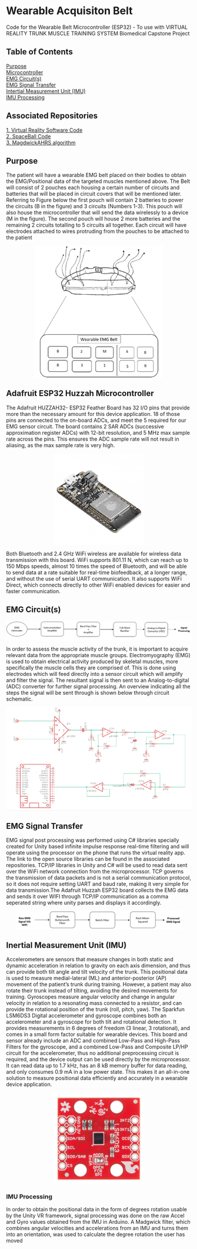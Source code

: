 # Wearable Acquisiton Belt
Code for the Wearable Belt Microcontroller (ESP32) - To use with VIRTUAL REALITY TRUNK MUSCLE TRAINING SYSTEM Biomedical Capstone Project

## Table of Contents
[Purpose](#purpose)
<a name="purpose"/> <br/>
[Microcontroller](#adafruit-esp32-huzzah-microcontroller)
<a name="adafruit-esp32-huzzah-microcontroller"/> <br/>
[EMG Circuit(s)](#emg-circuits)
<a name="emg-circuits"/> <br/>
[EMG Signal Transfer](#emg-signal-transfer)
<a name="emg-signal-transfer"/> <br/>
[Intertial Measurement Unit (IMU)](#inertial-measurement-unit-imu)
<a name="inertial-measurement-unit-imu"/> <br/>
[IMU Processing](#imu-processing)
<a name="imu-processing"/> <br/>


## Associated Repositories
[1. Virtual Reality Software Code](https://github.com/GxRay/Trunk-Rehabilitation-VR-Training-Simulator-/tree/testEnv) <br/>
[2. SpaceBall Code](https://github.com/bharath1000/VR_Simulator-Spaceball)<br/>
[3. MagdwickAHRS algorithm](https://github.com/arduino-libraries/MadgwickAHRS)<br/>

## Purpose
The patient will have a wearable EMG belt placed on their bodies to obtain the EMG/Positional data of the targeted muscles mentioned above. The Belt will consist of 2 pouches each housing a certain number of circuits and batteries that will be placed in circuit covers that will be mentioned later. Referring to Figure below the first pouch will contain 2 batteries to power the circuits (B in the figure) and 3 circuits (Numbers 1-3).  This pouch will also house the microcontroller that will send the data wirelessly to a device (M in the figure). The second pouch will house 2 more batteries and the remaining 2 circuits totalling to 5 circuits all together. Each circuit will have electrodes attached to wires protruding from the pouches to be attached to the patient

<p align="center">
<img src="pouch.png" align="center" width="350">
</p>

## Adafruit ESP32 Huzzah Microcontroller

The Adafruit HUZZAH32- ESP32 Feather Board has 32 I/O pins that provide more than the necessary amount for this device application. 18 of those pins are connected to the on-board ADCs, and meet the 5 required for our EMG sensor circuit. The board contains 2 SAR ADCs (successive approximation register ADCs) with 12-bit resolution, and 5 MHz max sample rate across the pins. This ensures the ADC sample rate will not result in aliasing, as the max sample rate is very high.

<p align="center">
<img src="ESP.jpg" align="center" width="250">
</p>

Both Bluetooth and 2.4 GHz WiFi wireless are available for wireless data transmission with this board. WiFi supports 801.11 N, which can reach up to 150 Mbps speeds, almost 10 times the speed of Bluetooth, and will be able to send data at a rate suitable for real-time biofeedback, at a longer range, and without the use of serial UART communication. It also supports WiFi Direct, which connects directly to other WiFi enabled devices for easier and faster communication.

## EMG Circuit(s)

<p align="center">
<img src="block diagramEMG.png" align="center">
</p>

In order to assess the muscle activity of the trunk, it is important to acquire relevant data from the appropriate muscle groups. Electromyography (EMG) is used to obtain electrical activity produced by skeletal muscles, more specifically the muscle cells they are comprised of. This is done using electrodes which will feed directly into a sensor circuit which will amplify and filter the signal. The resultant signal is then sent to an Analog-to-digital (ADC) converter for further signal processing. An overview indicating all the steps the signal will be sent through is shown below through circuit schematic.

<p align="center">
<img src="Schematic Diagram EMG.png" align="center">
</p>

## EMG Signal Transfer
EMG signal post processing was performed using C# libraries specially created for Unity based infinite impulse response real-time filtering and will operate using the processor on the phone that runs the virtual reality app. The link to the open source libraries can be found in the associated repositories. TCP/IP libraries in Unity and C# will be used to read data sent over the WiFi network connection from the microprocessor. TCP governs the transmission of data packets and is not a serial communication protocol, so it does not require setting UART and baud rate, making it very simple for data transmission.The Adafruit Huzzah ESP32 board collects the EMG data and sends it over WIFI through TCP/IP communication as a comma seperated string where unity parses and displays it accordingly.
<p align="center">
<img src="sigprocdiagg.png" align="center" width="450">
</p>

## Inertial Measurement Unit (IMU)

Accelerometers are sensors that measure changes in both static and dynamic acceleration in relation to gravity on each axis dimension, and thus can provide both tilt angle and tilt velocity of the trunk. This positional data is used to measure medial-lateral (ML) and anterior-posterior (AP) movement of the patient’s trunk during training. However, a patient may also rotate their trunk instead of tilting, avoiding the desired movements for training. Gyroscopes measure angular velocity and change in angular velocity in relation to a resonating mass connected to a resistor, and can provide the rotational position of the trunk (roll, pitch, yaw). The Sparkfun LSM6DS3 Digital accelerometer and gyroscope combines both an accelerometer and a gyroscope for both tilt and rotational detection. It provides measurements in 6 degrees of freedom (3 linear, 3 rotational), and comes in a small form factor suitable for wearable devices. This board and sensor already include an ADC and combined Low-Pass and High-Pass Filters for the gyroscope, and a combined Low-Pass and Composite LP/HP circuit for the accelerometer, thus no additional preprocessing circuit is required, and the device output can be used directly by the microprocessor. It can read data up to 1.7 kHz, has an 8 kB memory buffer for data reading, and only consumes 0.9 mA in a low power state. This makes it an all-in-one solution to measure positional data efficiently and accurately in a wearable device application.

<p align="center">
<img src="IMU.jpg" align="center" width="250">
</p>

### IMU Processing
In order to obtain the positional data in the form of degrees rotation usable by the Unity VR framework, signal processing was done on the raw Accel and Gyro values obtained from the IMU in Arduino. A Madgwick filter, which combines angular velocities and accelerations from an IMU and turns them into an orientation, was used to calculate the degree rotation the user has moved

